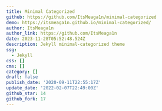 ```yaml
---
title: Minimal Categorized
github: https://github.com/ItsMeaga1n/minimal-categorized
demo: https://itsmeaga1n.github.io/minimal-categorized/
author: ItsMeaga1n
author_link: https://github.com/ItsMeaga1n
date: 2023-11-28T05:52:48.524Z
description: Jekyll minimal-categorized theme
ssg:
  - Jekyll
css: []
cms: []
category: []
draft: false
publish_date: '2020-09-11T22:55:17Z'
update_date: '2022-02-07T22:49:00Z'
github_star: 14
github_fork: 17
---
```

